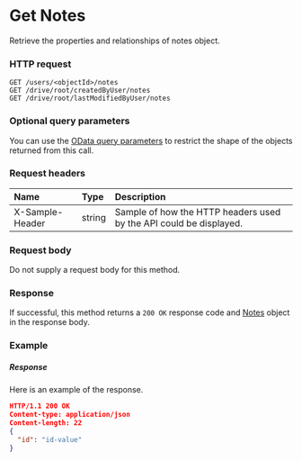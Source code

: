 # Get Notes

Retrieve the properties and relationships of notes object.
### HTTP request
```http
GET /users/<objectId>/notes
GET /drive/root/createdByUser/notes
GET /drive/root/lastModifiedByUser/notes
```
### Optional query parameters
You can use the [OData query parameters](odata-optional-query-parameters.md) to restrict the shape of the objects returned from this call.
### Request headers
| Name       | Type | Description|
|:-----------|:------|:----------|
| X-Sample-Header  | string  | Sample of how the HTTP headers used by the API could be displayed.|

### Request body
Do not supply a request body for this method.
### Response
If successful, this method returns a `200 OK` response code and [Notes](../resources/notes.md) object in the response body.
### Example
##### Response
Here is an example of the response.
```json
HTTP/1.1 200 OK
Content-type: application/json
Content-length: 22
{
  "id": "id-value"
}
```

<!-- uuid: df49fa3e-0626-431c-b36f-6738ee5cfb45
2015-10-09 18:31:37 UTC -->